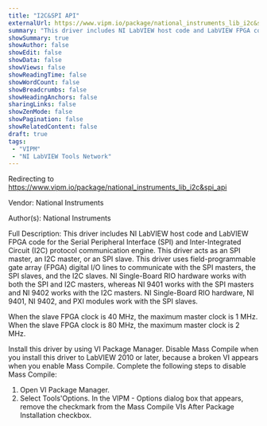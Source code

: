 ```yaml
---
title: "I2C&SPI API"
externalUrl: https://www.vipm.io/package/national_instruments_lib_i2c&spi_api
summary: "This driver includes NI LabVIEW host code and LabVIEW FPGA code for the Serial Peripheral Interface (SPI) and Inter-Integrated Circuit (I2C) protocol communication engine."
showSummary: true
showAuthor: false
showEdit: false
showData: false
showViews: false
showReadingTime: false
showWordCount: false
showBreadcrumbs: false
showHeadingAnchors: false
sharingLinks: false
showZenMode: false
showPagination: false
showRelatedContent: false
draft: true
tags:
 - "VIPM"
 - "NI LabVIEW Tools Network"
---
```


Redirecting to https://www.vipm.io/package/national_instruments_lib_i2c&spi_api

Vendor: National Instruments

Author(s): National Instruments
 
Full Description:
This driver includes NI LabVIEW host code and LabVIEW FPGA code for the Serial Peripheral Interface (SPI) and Inter-Integrated Circuit (I2C) protocol communication engine. This driver acts as an SPI master, an I2C master, or an SPI slave. This driver uses field-programmable gate array (FPGA) digital I/O lines to communicate with the SPI masters, the SPI slaves, and the I2C slaves. NI Single-Board RIO hardware works with both the SPI and I2C masters, whereas NI 9401 works with the SPI masters and NI 9402 works with the I2C masters. NI Single-Board RIO hardware, NI 9401, NI 9402, and PXI modules work with the SPI slaves. 

When the slave FPGA clock is 40 MHz, the maximum master clock is 1 MHz. When the slave FPGA clock is 80 MHz, the maximum master clock is 2 MHz. 

Install this driver by using VI Package Manager. Disable Mass Compile when you install this driver to LabVIEW 2010 or later, because a broken VI appears when you enable Mass Compile. Complete the following steps to disable Mass Compile:
1. Open VI Package Manager.
2. Select Tools'Options. In the VIPM - Options dialog box that appears, remove the checkmark from the Mass Compile VIs After Package Installation checkbox.